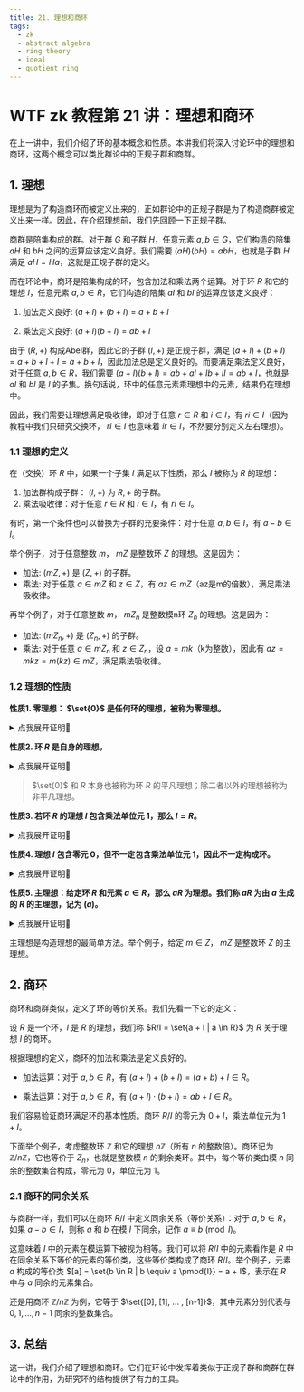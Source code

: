 ```yaml
---
title: 21. 理想和商环
tags:
  - zk
  - abstract algebra
  - ring theory
  - ideal
  - quotient ring
---
```


# WTF zk 教程第 21 讲：理想和商环

在上一讲中，我们介绍了环的基本概念和性质。本讲我们将深入讨论环中的理想和商环，这两个概念可以类比群论中的正规子群和商群。

## 1. 理想

理想是为了构造商环而被定义出来的，正如群论中的正规子群是为了构造商群被定义出来一样。因此，在介绍理想前，我们先回顾一下正规子群。

商群是陪集构成的群。对于群 $G$ 和子群 $H$，任意元素 $a,b \in G$，它们构造的陪集 $aH$ 和 $bH$ 之间的运算应该定义良好。我们需要 $(aH)(bH) =  abH$，也就是子群 $H$ 满足 $aH = Ha$，这就是正规子群的定义。

而在环论中，商环是陪集构成的环，包含加法和乘法两个运算。对于环 $R$ 和它的理想 $I$，任意元素 $a,b \in R$，它们构造的陪集 $aI$ 和 $bI$ 的运算应该定义良好：

1. 加法定义良好: $(a + I) + (b+ I) = a+b + I$

2. 乘法定义良好: $(a + I) (b+ I) = ab + I$

由于 $(R, +)$ 构成Abel群，因此它的子群 $(I, +)$ 是正规子群，满足 $(a + I) + (b+ I) = a +b + I + I = a+b +I$，因此加法总是定义良好的。而要满足乘法定义良好，对于任意 $a,b \in R$，我们需要 $(a + I) (b+ I) = ab + aI + Ib + II = ab + I$，也就是 $aI$ 和 $bI$ 是 $I$ 的子集。换句话说，环中的任意元素乘理想中的元素，结果仍在理想中。

因此，我们需要让理想满足吸收律，即对于任意 $r \in R$ 和 $i \in I$，有 $ri \in I$（因为教程中我们只研究交换环， $ri \in I$ 也意味着 $ir \in I$，不然要分别定义左右理想）。

### 1.1 理想的定义

在（交换）环 $R$ 中，如果一个子集 $I$ 满足以下性质，那么 $I$ 被称为 $R$ 的理想：

1. 加法群构成子群： $(I, +)$ 为 $R, +$ 的子群。
2. 乘法吸收律：对于任意 $r \in R$ 和 $i \in I$，有 $ri \in I$。

有时，第一个条件也可以替换为子群的充要条件：对于任意 $a, b \in I$，有 $a - b \in I$。

举个例子，对于任意整数 $m$， $mZ$ 是整数环 $Z$ 的理想。这是因为：

- 加法: $(mZ, +)$ 是 $(Z, +)$ 的子群。
- 乘法: 对于任意 $a \in mZ$ 和 $z \in Z$，有 $az \in mZ$（az是m的倍数），满足乘法吸收律。

再举个例子，对于任意整数 $m$， $mZ_n$ 是整数模n环 $Z_n$ 的理想。这是因为：

- 加法: $(mZ_n, +)$ 是 $(Z_n, +)$ 的子群。
- 乘法: 对于任意 $a \in mZ_n$ 和 $z \in Z_n$，设 $a = mk$（k为整数），因此有 $az = mkz = m(kz) \in mZ$，满足乘法吸收律。

### 1.2 理想的性质


**性质1. 零理想： $\set{0}$ 是任何环的理想，被称为零理想。** 

<details><summary>点我展开证明👀</summary>

$\set{0}$ 为零环，符合环的定义。 $\set{0} \subseteq R$ 且环 $R$ 任何元素乘以 $0$ 都等于 $0$。

</details>

**性质2. 环 $R$ 是自身的理想。**

<details><summary>点我展开证明👀</summary>

$R \subseteq R$。由于封闭性，环 $R$ 的元素相乘的结果仍属于环 $R$，因此满足乘法吸收律，是自身的理想。

</details>

> $\set{0}$ 和 $R$ 本身也被称为环 $R$ 的平凡理想；除二者以外的理想被称为非平凡理想。

**性质3. 若环 $R$ 的理想 $I$ 包含乘法单位元 $1$，那么 $I = R$。**

<details><summary>点我展开证明👀</summary>

因为 $1 \in I$，因此任意 $r \in R$，有 $r \cdot 1= r \in I$，因此 $I = R$。

</details>

**性质4. 理想 $I$ 包含零元 $0$，但不一定包含乘法单位元 $1$，因此不一定构成环。**

<details><summary>点我展开证明👀</summary>

$0 \in R$，对于任意 $i \in I$，有 $0i = 0 \in I$，因此理想 $I$ 包含零元 $0$。

比如 $mZ_n$ 是整数模n环 $Z_n$ 的理想，但它不包含 $1$。因此，理想不一定包含乘法单位元 $1$。

理想满足环除了包含乘法单位元的其他性质，属于伪环。

</details>

**性质5. 主理想：给定环 $R$ 和元素 $a \in R$，那么 $aR$ 为理想。我们称 $aR$ 为由 $a$ 生成的 $R$ 的主理想，记为 $(a)$。**

<details><summary>点我展开证明👀</summary>

我们验证 $(a) = \set{ra | r \in R}$ 是否满足理想的性质：

1. 根据环的乘法封闭性，对于任意 $r \in R$，有 $ra \in R$，因此 $(a) \subseteq R$。 

2. 加法构成子群：对于任意 $ra, r'a \in (a)$，有 $ra - r'a = (r-r')a \in (a)$，因此 $((a), +)$ 构成 $(R, +)$ 的子群。

3. 乘法吸收律：对于任意 $ra \in (a)$ 和 $r' \in R$，有 $r'ra = (r'r)a \in (a)$，因此 $(a)$ 满足乘法吸收律。

因此， $(a)$ 为 $R$ 的理想。

</details>

主理想是构造理想的最简单方法。举个例子，给定 $m \in Z$， $mZ$ 是整数环 $Z$ 的主理想。

## 2. 商环

商环和商群类似，定义了环的等价关系。我们先看一下它的定义：

设 $R$ 是一个环，$I$ 是 $R$ 的理想，我们称 $R/I = \set{a + I | a \in R}$ 为 $R$ 关于理想 $I$ 的商环。

根据理想的定义，商环的加法和乘法是定义良好的。

- 加法运算：对于 $a,b \in R$，有 $(a + I) + (b + I) = (a + b) + I \in R$。

- 乘法运算：对于 $a,b \in R$，有 $(a + I) \cdot (b + I) = ab + I \in R$。

我们容易验证商环满足环的基本性质。商环 $R/I$ 的零元为 $0 + I$，乘法单位元为 $1 + I$。

下面举个例子，考虑整数环 $\mathbb{Z}$ 和它的理想 $n\mathbb{Z}$（所有 $n$ 的整数倍）。商环记为 $\mathbb{Z}/n\mathbb{Z}$，它也等价于 $Z_n$，也就是整数模 $n$ 的剩余类环。其中，每个等价类由模 $n$ 同余的整数集合构成，零元为 $0$，单位元为 $1$。

### 2.1 商环的同余关系

与商群一样，我们可以在商环 $R/I$ 中定义同余关系（等价关系）：对于 $a, b \in R$，如果 $a - b \in I$，则称 $a$ 和 $b$ 在模 $I$ 下同余，记作 $a \equiv b \pmod{I}$。

这意味着 $I$ 中的元素在模运算下被视为相等。我们可以将 $R/I$ 中的元素看作是 $R$ 中在同余关系下等价的元素的等价类，这些等价类构成了商环 $R/I$。举个例子，元素 $a$ 构成的等价类 $[a] = \set{b \in R | b \equiv a \pmod{I}} = a + I$，表示在 $R$ 中与 $a$ 同余的元素集合。

还是用商环 $\mathbb{Z}/n\mathbb{Z}$ 为例，它等于 $\set{[0], [1], ... , [n-1]}$，其中元素分别代表与 $0, 1, ..., n-1$ 同余的整数集合。

## 3. 总结

这一讲，我们介绍了理想和商环。它们在环论中发挥着类似于正规子群和商群在群论中的作用，为研究环的结构提供了有力的工具。
